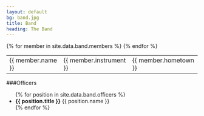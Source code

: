 ```yaml
---
layout: default
bg: band.jpg
title: Band
heading: The Band
---
```

<table class="table">
	<tbody>
		{% for member in site.data.band.members %}	
			<tr>
				<td>{{ member.name }}</td>
				<td>{{ member.instrument }}</td>
				<td>{{ member.hometown }}</td>
			</tr>
		{% endfor %}
	</tbody>
</table>

###Officers
<ul class="unstyled">
	{% for position in site.data.band.officers %}
		<li><strong class="inline-h">{{ position.title }}</strong> {{ position.name }}</li>	
	{% endfor %}
</ul>
